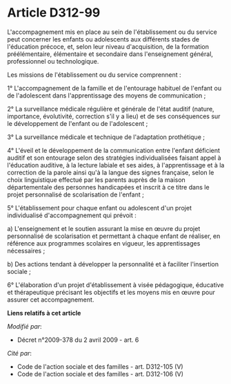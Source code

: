 # Article D312-99

L'accompagnement mis en place au sein de l'établissement ou du service peut concerner les enfants ou adolescents aux
différents stades de l'éducation précoce, et, selon leur niveau d'acquisition, de la formation préélémentaire, élémentaire et
secondaire dans l'enseignement général, professionnel ou technologique. 

Les missions de l'établissement ou du service comprennent : 

1° L'accompagnement de la famille et de l'entourage habituel de l'enfant ou de l'adolescent dans l'apprentissage des moyens
de communication ; 

2° La surveillance médicale régulière et générale de l'état auditif (nature, importance, évolutivité, correction s'il y a
lieu) et de ses conséquences sur le développement de l'enfant ou de l'adolescent ; 

3° La surveillance médicale et technique de l'adaptation prothétique ; 

4° L'éveil et le développement de la communication entre l'enfant déficient auditif et son entourage selon des stratégies
individualisées faisant appel à l'éducation auditive, à la lecture labiale et ses aides, à l'apprentissage et à la correction
de la parole ainsi qu'à la langue des signes française, selon le choix linguistique effectué par les parents auprès de la
maison départementale des personnes handicapées et inscrit à ce titre dans le projet personnalisé de scolarisation de
l'enfant ; 

5° L'établissement pour chaque enfant ou adolescent d'un projet individualisé d'accompagnement qui prévoit : 

a) L'enseignement et le soutien assurant la mise en œuvre du projet personnalisé de scolarisation et permettant à chaque
enfant de réaliser, en référence aux programmes scolaires en vigueur, les apprentissages nécessaires ; 

b) Des actions tendant à développer la personnalité et à faciliter l'insertion sociale ; 

6° L'élaboration d'un projet d'établissement à visée pédagogique, éducative et thérapeutique précisant les objectifs et les
moyens mis en œuvre pour assurer cet accompagnement.

**Liens relatifs à cet article**

_Modifié par_:

  - Décret n°2009-378 du 2 avril 2009 - art. 6

_Cité par_:

  - Code de l'action sociale et des familles - art. D312-105 (V)
  - Code de l'action sociale et des familles - art. D312-106 (V)
